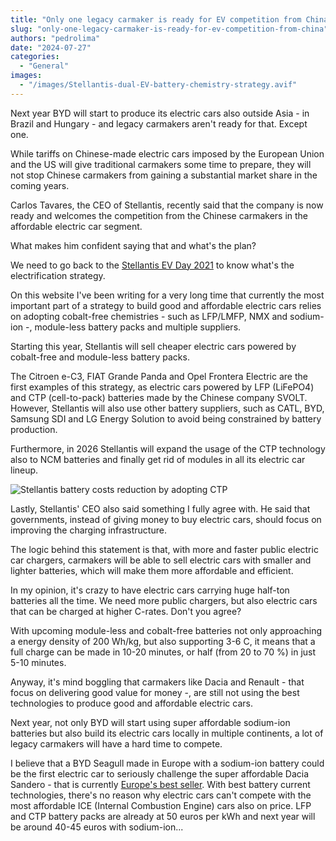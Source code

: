 ```yaml
---
title: "Only one legacy carmaker is ready for EV competition from China"
slug: "only-one-legacy-carmaker-is-ready-for-ev-competition-from-china"
authors: "pedrolima"
date: "2024-07-27"
categories:
  - "General"
images:
  - "/images/Stellantis-dual-EV-battery-chemistry-strategy.avif"
---
```


Next year BYD will start to produce its electric cars also outside Asia - in Brazil and Hungary - and legacy carmakers aren't ready for that. Except one.

While tariffs on Chinese-made electric cars imposed by the European Union and the US will give traditional carmakers some time to prepare, they will not stop Chinese carmakers from gaining a substantial market share in the coming years.

Carlos Tavares, the CEO of Stellantis, recently said that the company is now ready and welcomes the competition from the Chinese carmakers in the affordable electric car segment.

What makes him confident saying that and what's the plan?

We need to go back to the [Stellantis EV Day 2021](https://www.stellantis.com/en/investors/events/ev-day-2021) to know what's the electrification strategy.

On this website I've been writing for a very long time that currently the most important part of a strategy to build good and affordable electric cars relies on adopting cobalt-free chemistries - such as LFP/LMFP, NMX and sodium-ion -, module-less battery packs and multiple suppliers.

Starting this year, Stellantis will sell cheaper electric cars powered by cobalt-free and module-less battery packs.

The Citroen e-C3, FIAT Grande Panda and Opel Frontera Electric are the first examples of this strategy, as electric cars powered by LFP (LiFePO4) and CTP (cell-to-pack) batteries made by the Chinese company SVOLT. However, Stellantis will also use other battery suppliers, such as CATL, BYD, Samsung SDI and LG Energy Solution to avoid being constrained by battery production.

Furthermore, in 2026 Stellantis will expand the usage of the CTP technology also to NCM batteries and finally get rid of modules in all its electric car lineup.

![Stellantis battery costs reduction by adopting CTP](/images/ev_day_2021_presentation_slide.avif "Stellantis battery costs reduction by adopting CTP")

Lastly, Stellantis' CEO also said something I fully agree with. He said that governments, instead of giving money to buy electric cars, should focus on improving the charging infrastructure.

The logic behind this statement is that, with more and faster public electric car chargers, carmakers will be able to sell electric cars with smaller and lighter batteries, which will make them more affordable and efficient.

In my opinion, it's crazy to have electric cars carrying huge half-ton batteries all the time. We need more public chargers, but also electric cars that can be charged at higher C-rates. Don't you agree?

With upcoming module-less and cobalt-free batteries not only approaching a energy density of 200 Wh/kg, but also supporting 3-6 C, it means that a full charge can be made in 10-20 minutes, or half (from 20 to 70 %) in just 5-10 minutes.

Anyway, it's mind boggling that carmakers like Dacia and Renault - that focus on delivering good value for money -, are still not using the best technologies to produce good and affordable electric cars.

Next year, not only BYD will start using super affordable sodium-ion batteries but also build its electric cars locally in multiple continents, a lot of legacy carmakers will have a hard time to compete.

I believe that a BYD Seagull made in Europe with a sodium-ion battery could be the first electric car to seriously challenge the super affordable Dacia Sandero - that is currently [Europe's best seller](https://www.autoexpress.co.uk/dacia/sandero/363817/dacia-sandero-europes-best-selling-car-so-far). With best battery current technologies, there's no reason why electric cars can't compete with the most affordable ICE (Internal Combustion Engine) cars also on price. LFP and CTP battery packs are already at 50 euros per kWh and next year will be around 40-45 euros with sodium-ion...
